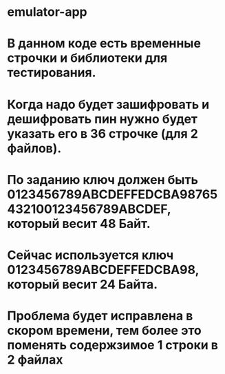 # emulator-app
# В данном коде есть временные строчки и библиотеки  для тестирования. 
# Когда надо будет зашифровать и дешифровать пин нужно будет указать его в 36 строчке (для 2 файлов).
# По заданию ключ должен быть 0123456789ABCDEFFEDCBA98765432100123456789ABCDEF, который весит 48 Байт.
# Сейчас используется ключ 0123456789ABCDEFFEDCBA98, который весит 24 Байта.
# Проблема будет исправлена в скором времени, тем более это поменять содержзимое 1 строки в 2 файлах
